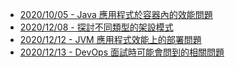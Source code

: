 
- [2020/10/05 - Java 應用程式於容器內的效能問題](https://www.facebook.com/technologynoteniu/posts/139325047901636)
- [2020/12/08 - 探討不同類型的架設模式](https://www.facebook.com/technologynoteniu/posts/178555590645248)
- [2020/12/12 - JVM 應用程式效能上的部署問題](https://www.facebook.com/technologynoteniu/posts/181801863653954)
- [2020/12/13 - DevOps 面試時可能會問到的相關問題](https://www.facebook.com/technologynoteniu/posts/182329460267861)
